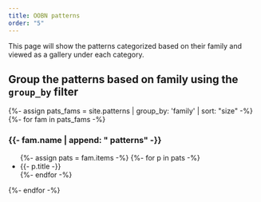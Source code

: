 ```yaml
---
title: OOBN patterns
order: "5"
---
```




This page will show the patterns categorized based on their family and viewed as a gallery under each category.

## Group the patterns based on family using the ```group_by``` filter

<div>
  {%- assign pats_fams = site.patterns | group_by: 'family' | sort: "size" -%}
  {%- for fam in pats_fams -%}
  <h3>{{- fam.name | append: " patterns" -}}</h3>
  <ul>
    {%- assign pats = fam.items -%}
    {%- for p in pats -%}
    <li>{{- p.title -}}</li>
    {%- endfor -%}

  </ul>
  {%- endfor -%}
</div>
